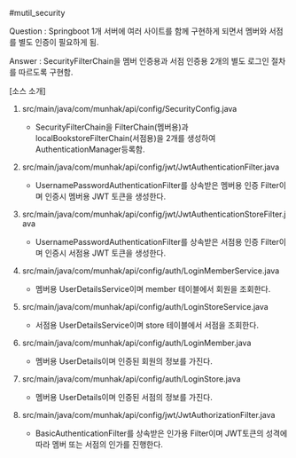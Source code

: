 #mutil_security

Question : Springboot 1개 서버에 여러 사이트를 함께 구현하게 되면서 멤버와 서점를 별도 인증이 필요하게 됨.

Answer : SecurityFilterChain을 멤버 인증용과 서점 인증용 2개의 별도 로그인 절차를 따르도록 구현함.

[소스 소개]
1. src/main/java/com/munhak/api/config/SecurityConfig.java
   - SecurityFilterChain을 FilterChain(멤버용)과 localBookstoreFilterChain(서점용)을 2개를 생성하여 AuthenticationManager등록함.


2. src/main/java/com/munhak/api/config/jwt/JwtAuthenticationFilter.java
   - UsernamePasswordAuthenticationFilter를 상속받은 멤버용 인증 Filter이며 인증시 멤버용 JWT 토큰을 생성한다.


3. src/main/java/com/munhak/api/config/jwt/JwtAuthenticationStoreFilter.java
   - UsernamePasswordAuthenticationFilter를 상속받은 서점용 인증 Filter이며 인증시 서점용 JWT 토큰을 생성한다.

  
4. src/main/java/com/munhak/api/config/auth/LoginMemberService.java
   - 멤버용 UserDetailsService이며 member 테이블에서 회원을 조회한다.


5. src/main/java/com/munhak/api/config/auth/LoginStoreService.java
   - 서점용 UserDetailsService이며 store 테이블에서 서점을 조회한다.

  
6. src/main/java/com/munhak/api/config/auth/LoginMember.java
   - 멤버용 UserDetails이며 인증된 회원의 정보를 가진다.

  
7. src/main/java/com/munhak/api/config/auth/LoginStore.java
   - 멤버용 UserDetails이며 인증된 서점의 정보를 가진다.

  
8. src/main/java/com/munhak/api/config/jwt/JwtAuthorizationFilter.java
   - BasicAuthenticationFilter를 상속받은 인가용 Filter이며 JWT토큰의 성격에 따라 멤버 또는 서점의 인가를 진행한다.
